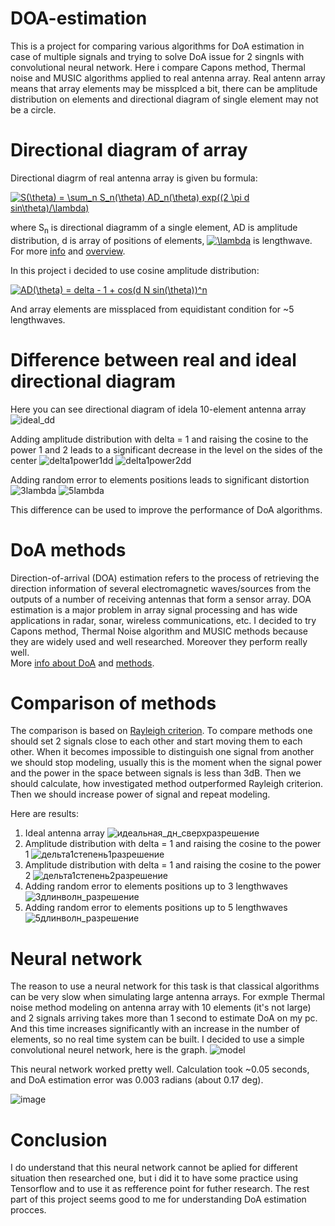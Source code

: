 # DOA-estimation

This is a project for comparing various algorithms for DoA estimation in case of multiple signals and trying to solve DoA issue for 2 singnls with convolutional neural network. Here i compare Capons method, Thermal noise and MUSIC algorithms applied to real antenna array. Real antenn array means that array elements may be missplced a bit, there can be amplitude distribution on elements and directional diagram of single element may not be a circle.
# Directional diagram of array
Directional diagrm of real antenna array is given bu formula:

<a href="https://www.codecogs.com/eqnedit.php?latex=S(\theta)&space;=&space;\sum_n&space;S_n(\theta)&space;AD_n(\theta)&space;exp((2&space;\pi&space;d&space;sin\theta)/\lambda)" target="_blank"><img src="https://latex.codecogs.com/gif.latex?S(\theta)&space;=&space;\sum_n&space;S_n(\theta)&space;AD_n(\theta)&space;exp((2&space;\pi&space;d&space;sin\theta)/\lambda)" title="S(\theta) = \sum_n S_n(\theta) AD_n(\theta) exp((2 \pi d sin\theta)/\lambda)" /></a>

where S<sub>n</sub> is directional diagramm of a single element,  AD is amplitude distribution, d is array of positions of elements, <a href="https://www.codecogs.com/eqnedit.php?latex=\lambda" target="_blank"><img src="https://latex.codecogs.com/gif.latex?\lambda" title="\lambda" /></a> is lengthwave. For more [info](https://books.google.ru/books/about/Digital_Spectral_Analysis.html?id=uEOjngEACAAJ&redir_esc=y) and [overview](https://en.wikipedia.org/wiki/Antenna_array).


In this project i decided to use cosine amplitude distribution:

<a href="https://www.codecogs.com/eqnedit.php?latex=AD(\theta)&space;=&space;delta&space;-&space;1&space;&plus;&space;cos(d&space;N&space;sin(\theta))^n" target="_blank"><img src="https://latex.codecogs.com/gif.latex?AD(\theta)&space;=&space;delta&space;-&space;1&space;&plus;&space;cos(d&space;N&space;sin(\theta))^n" title="AD(\theta) = delta - 1 + cos(d N sin(\theta))^n" /></a>

And array elements are missplaced from equidistant condition for ~5 lengthwaves.

# Difference between real and ideal directional diagram

Here you can see directional diagram of idela 10-element antenna array
![ideal_dd](https://user-images.githubusercontent.com/73283847/131486603-416cf551-21fb-450b-a8e0-77bd9fb8542c.png)

Adding amplitude distribution with delta = 1 and raising the cosine to the power 1 and 2 leads to a significant decrease in the level on the sides of the center
![delta1power1dd](https://user-images.githubusercontent.com/73283847/131486545-46198d76-e33c-4b5d-a8ab-0372a4ef9084.png)
![delta1power2dd](https://user-images.githubusercontent.com/73283847/131486552-95afcef1-82cb-4f5a-a448-f2861ccf0d3a.png)

Adding random error to elements positions leads to significant distortion
![3lambda](https://user-images.githubusercontent.com/73283847/131486556-a2b88a2e-2ad0-4916-b858-30780079ef93.png)
![5lambda](https://user-images.githubusercontent.com/73283847/131486558-6b229ba5-52e0-4499-83fc-b0a10f8ccd1a.png)

This difference can be used to improve the performance of DoA algorithms.

# DoA methods

Direction-of-arrival (DOA) estimation refers to the process of retrieving the direction information of several electromagnetic waves/sources from the outputs of a number of receiving antennas that form a sensor array. DOA estimation is a major problem in array signal processing and has wide applications in radar, sonar, wireless communications, etc.
I decided to try Capons method, Thermal Noise algorithm and MUSIC methods because they are widely used and well researched. Moreover they perform really well.  
More [info about DoA](https://www.sciencedirect.com/topics/engineering/direction-of-arrival-estimation) and [methods](https://iopscience.iop.org/article/10.1088/1742-6596/1279/1/012012/pdf).

# Comparison of methods

The comparison is based on [Rayleigh criterion](https://en.wikipedia.org/wiki/Angular_resolution#The_Rayleigh_criterion). To compare methods one should set 2 signals close to each other and start moving them to each other. When it becomes impossible to distinguish one signal from another we should stop modeling, usually this is the moment when the signal power and the power in the space between signals is less than 3dB. Then we should calculate, how investigated method outperformed Rayleigh criterion. Then we should increase power of signal and repeat modeling.

Here are results:
1) Ideal antenna array
![идеальная_дн_сверхразрешение](https://user-images.githubusercontent.com/73283847/131495422-b3797bc2-5203-4453-b82e-c72d63040922.png)  
2) Amplitude distribution with delta = 1 and raising the cosine to the power 1
![дельта1степень1разрешение](https://user-images.githubusercontent.com/73283847/131495434-17405c4a-fe60-4453-b92f-59a5c0eaec28.png)  
3) Amplitude distribution with delta = 1 and raising the cosine to the power 2
![дельта1степень2разрешение](https://user-images.githubusercontent.com/73283847/131495436-3d73c428-7538-4e5d-a5ab-1ef3db89780a.png)  
4) Adding random error to elements positions up to 3 lengthwaves
![3длинволн_разрешение](https://user-images.githubusercontent.com/73283847/131495430-6e196098-58d0-46fd-8404-60ea89d05b44.png)  
5) Adding random error to elements positions up to 5 lengthwaves
![5длинволн_разрешение](https://user-images.githubusercontent.com/73283847/131495432-65d589d3-a3d1-4b2d-86a3-a02dfab019b7.png)  

# Neural network

The reason to use a neural network for this task is that classical algorithms can be very slow when simulating large antenna arrays. For exmple Thermal noise method modeling on antenna array with 10 elements (it's not large) and 2 signals arriving takes more than 1 second to estimate DoA on my pc. And this time increases significantly with an increase in the number of elements, so no real time system can be built.
I decided to use a simple convolutional neurel network, here is the graph.
![model](https://user-images.githubusercontent.com/73283847/131499921-cecbae70-67a2-4c2a-9667-7dc2bfa68d9b.png)  

This neural network worked pretty well. Calculation took ~0.05 seconds, and DoA estimation error was 0.003 radians (about 0.17 deg).

![image](https://user-images.githubusercontent.com/73283847/131500549-5f60aa1e-9557-4f13-a4d5-00b7f628a04f.png)

# Conclusion

I do understand that this neural network cannot be aplied for different situation then researched one, but i did it to have some practice using Tensorflow and to use it as refference point for futher research. The rest part of this project seems good to me for understanding DoA estimation procces.
